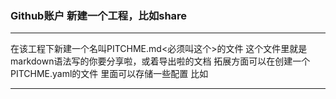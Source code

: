 ### Github账户 新建一个工程，比如share

---

在该工程下新建一个名叫PITCHME.md<必须叫这个>的文件 这个文件里就是markdown语法写的你要分享啦，或着导出啦的文档
拓展方面可以在创建一个PITCHME.yaml的文件 里面可以存储一些配置 比如

---


